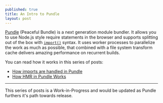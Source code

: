 ```yaml
---
published: true
title: An Intro to Pundle
layout: post
---
```


[Pundle][pundle-gh] (Peaceful Bundle) is a next generation module bundler. It allows you to use Node.js style require statements in the browser and supports splitting out of the box with [`import()`][import-rfc] syntax. It uses worker processes to parallelize the work as much as possible, that combined with a file system transform cache delivers amazing performance on recurrent builds.

You can read how it works in this series of posts:

- [How imports are handled in Pundle](/2018/07/09/how-imports-are-handled-in-pundle.html)
- [How HMR in Pundle Works](/2018/07/09/how-hmr-in-pundle-works.html)

---

This series of posts is a Work-in-Progress and would be updated as Pundle furthers it's path towards release.

[pundle-gh]: https://github.com/steelbrain/pundle
[import-rfc]: https://github.com/tc39/proposal-dynamic-import
